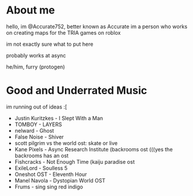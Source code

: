 # About me
hello, im @Accurate752, better known as Accurate
im a person who works on creating maps for the TRIA games on roblox

im not exactly sure what to put here

probably works at async

he/him, furry (protogen)


# Good and Underrated Music
im running out of ideas :[

- Justin Kuritzkes - I Slept With a Man
- TOMBOY - LAYERS
- nelward - Ghost
- False Noise - Shiver
- scott pilgrim vs the world ost: skate or live
- Kane Pixels - Async Research Institute (backrooms ost (((yes the backrooms has an ost
- Fishcracks - Not Enough Time (kaiju paradise ost
- ExileLord - Soulless 5
- Oneshot OST - Eleventh Hour 
- Manel Navola - Dystopian World OST 
- Frums - sing sing red indigo
